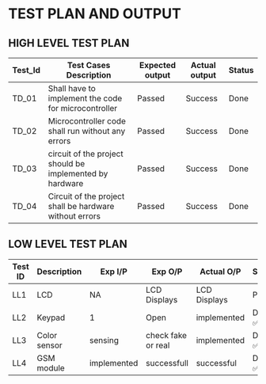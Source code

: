 # TEST PLAN AND OUTPUT
## HIGH LEVEL TEST PLAN
|Test_Id|Test Cases Description|Expected output|Actual output|Status|
|--|--|--|--|--|
|TD_01 |Shall have to implement the code for microcontroller|Passed|Success|Done| 
|TD_02|Microcontroller code shall  run  without any errors|Passed|Success|Done|
|TD_03|circuit of the project should be implemented by hardware|Passed|Success|Done|               
|TD_04|Circuit of the project shall be hardware without errors|Passed|Success|Done|


## LOW LEVEL TEST PLAN
|  Test ID| Description |Exp I/P|Exp O/P|Actual O/P|Status |
|--|--|--|--|--|--|
| LL1 | LCD |NA|LCD Displays|LCD Displays|Pass|Done :white_check_mark:|
|LL2|Keypad |1 |Open        |implemented|Done :white_check_mark:|
|LL3|Color sensor|sensing|check fake or real|implemented|Done :white_check_mark:|
|LL4|GSM module|implemented|successfull|successful|Done :white_check_mark:|
